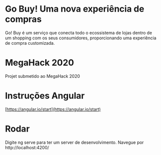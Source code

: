 # Go Buy! Uma nova experiência de compras

Go! Buy é um serviço que conecta todo o ecossistema de lojas dentro de um shopping com os seus consumidores, proporcionando uma experiência de compra customizada.

# MegaHack 2020
Projet submetido ao MegaHack 2020

# Instruções Angular
[https://angular.io/start](https://angular.io/start)

# Rodar
Digite ng serve para ter um server de desenvolvimento. Navegue por http://localhost:4200/